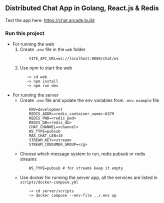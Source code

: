 ## Distributed Chat App in Golang, React.js & Redis

Test the app here: https://chat.arcade.build

### Run this project

- For running the web
  1. Create `.env` file in the `web` folder
     ```shell
         VITE_API_URL=ws://localhost:8080/chat/ws
     ```
  2. Use npm to start the web
     ```shell
        ~> cd web
        ~> npm install
        ~> npm run dev
     ```
- For running the server
  - Create `.env` file and update the env variables from `.env.example` file
    ```shell
        ENV=development
        REDIS_ADDR=<redis_container_name>:6379
        REDIS_PWD=<redis_pwd>
        REDIS_DB=<redis_db>
        CHAT_CHANNEL=<channel>
        WS_TYPE=pubsub
        MAX_CHAT_LEN=10
        STREAM_KEY=<stream>
        STREAM_CONSUMER_GROUP=<cg>
    ```
  - Choose which message system to run, redis pubsub or redis streams
    ```shell
        WS_TYPE=pubsub # for streams keep it empty
    ```
  - Use docker for running the server app, all the services are listed in `scripts/docker-compose.yml`
    ```shell
        ~> cd server/scripts
        ~> docker compose --env-file ../.env up
    ```
